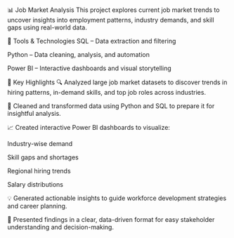 📊 Job Market Analysis
This project explores current job market trends to uncover insights into employment patterns, industry demands, and skill gaps using real-world data.

🔧 Tools & Technologies
SQL – Data extraction and filtering

Python – Data cleaning, analysis, and automation

Power BI – Interactive dashboards and visual storytelling

📌 Key Highlights
🔍 Analyzed large job market datasets to discover trends in hiring patterns, in-demand skills, and top job roles across industries.

🧹 Cleaned and transformed data using Python and SQL to prepare it for insightful analysis.

📈 Created interactive Power BI dashboards to visualize:

Industry-wise demand

Skill gaps and shortages

Regional hiring trends

Salary distributions

💡 Generated actionable insights to guide workforce development strategies and career planning.

🎯 Presented findings in a clear, data-driven format for easy stakeholder understanding and decision-making.

